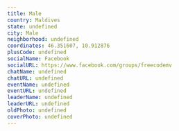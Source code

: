 ```yaml
---
title: Male
country: Maldives
state: undefined
city: Male
neighborhood: undefined
coordinates: 46.351607, 10.912876
plusCode: undefined
socialName: Facebook
socialURL: https://www.facebook.com/groups/freecodemv
chatName: undefined
chatURL: undefined
eventName: undefined
eventURL: undefined
leaderName: undefined
leaderURL: undefined
oldPhoto: undefined
coverPhoto: undefined
---
```

